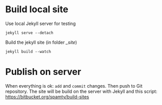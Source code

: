 # Build local site

Use local Jekyll server for testing
	
    jekyll serve --detach

Build the jekyll site (in folder *_site*)
	
    jekyll build --watch

# Publish on server

When everything is ok: `add` and `commit` changes. Then push to Git repository. 
The site will be build on the server with Jekyll and this script: <https://bitbucket.org/spamty/build-sites>